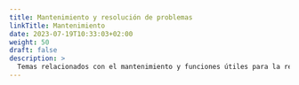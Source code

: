 ```yaml
---
title: Mantenimiento y resolución de problemas
linkTitle: Mantenimiento
date: 2023-07-19T10:33:03+02:00
weight: 50
draft: false
description: >
  Temas relacionados con el mantenimiento y funciones útiles para la resolución de problemas.
---
```

